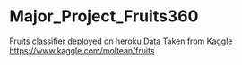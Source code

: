 # Major_Project_Fruits360
Fruits classifier deployed on heroku
Data Taken from Kaggle https://www.kaggle.com/moltean/fruits
